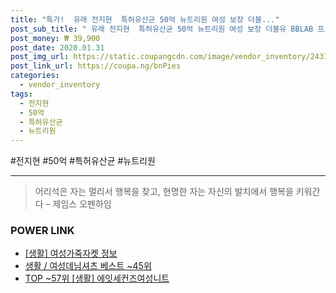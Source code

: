 ```yaml
--- 
title: "특가!  유래 전지현  특허유산균 50억 뉴트리원 여성 보장 더블..." 
post_sub_title: " 유래 전지현  특허유산균 50억 뉴트리원 여성 보장 더블유 BBLAB 프로바이오틱스 유산균 질 1box" 
post_money: ₩ 39,900 
post_date: 2020.01.31 
post_img_url: https://static.coupangcdn.com/image/vendor_inventory/2431/b5e4c7d74f887cf1c36c09fa91f38891eecbd2772e77b2bbc34c2fe6e673.jpg 
post_link_url: https://coupa.ng/bnPies 
categories: 
  - vendor_inventory 
tags: 
  - 전지현 
  - 50억 
  - 특허유산균 
  - 뉴트리원 
--- 
```

  #전지현 #50억 #특허유산균 #뉴트리원 
<hr> 

> 어리석은 자는 멀리서 행복을 찾고, 현명한 자는 자신의 발치에서 행복을 키워간다  – 제임스 오펜하임 


### POWER LINK

* <a href="https://blog.naver.com/santokki14/221770941136" target="_blank"> [생활] 여성가죽자켓 정보 </a>
* <a href="https://blog.naver.com/santokki14/221784215696" target="_blank">생활 / 여성데님셔츠 베스트 ~45위</a>
* <a href="https://blog.naver.com/fasyy4321/221778163439" target="_blank"> TOP ~57위 [생활] 에잇세컨즈여성니트</a>
